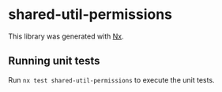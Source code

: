 # shared-util-permissions

This library was generated with [Nx](https://nx.dev).

## Running unit tests

Run `nx test shared-util-permissions` to execute the unit tests.
